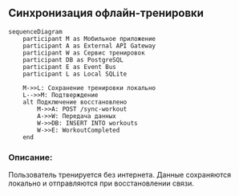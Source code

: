 ## Синхронизация офлайн-тренировки

```mermaid
sequenceDiagram
    participant M as Мобильное приложение
    participant A as External API Gateway
    participant W as Сервис тренировок
    participant DB as PostgreSQL
    participant E as Event Bus
    participant L as Local SQLite

    M->>L: Сохранение тренировки локально
    L-->>M: Подтверждение
    alt Подключение восстановлено
        M->>A: POST /sync-workout
        A->>W: Передача данных
        W->>DB: INSERT INTO workouts
        W->>E: WorkoutCompleted
    end
```

### Описание:
Пользователь тренируется без интернета. Данные сохраняются локально и отправляются при восстановлении связи.